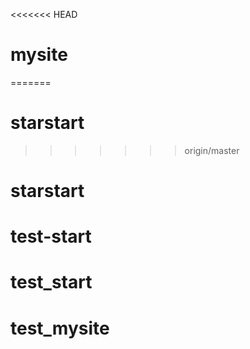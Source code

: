 <<<<<<< HEAD
# mysite
=======
# starstart
>>>>>>> origin/master
# starstart
# test-start
# test_start
# test_mysite
